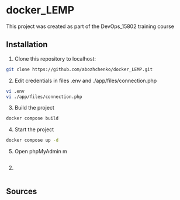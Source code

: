 # docker_LEMP
This project was created as part of the DevOps_15802 training course





## Installation
1. Clone this repository to localhost:
```sh
git clone https://github.com/abozhchenko/docker_LEMP.git
```
2. Edit credentials in files .env and ./app/files/connection.php 
```sh
vi .env
vi ./app/files/connection.php
```
3. Build the project
```sh
docker compose build
```
4. Start the project
```sh
docker compose up -d
```
5. Open phpMyAdmin m
```sh
```
2. 
```sh
```

## Sources
